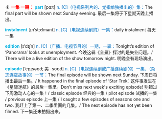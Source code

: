 ☀ <font color="red">**一集 一期：**</font>
<font color="sky blue">**part**</font> [pɑːt] 
<font color="#0070c0">n. [C]（电视系列片的、尤指单独播出的）集：</font>The final part will be shown next Sunday evening. 最后一集将于下星期天晚上播出。
           
<font color="sky blue">**instalment**</font> [ɪnˈstɔ:lmənt]
<font color="#0070c0">n. [C]（电视连续剧的）一集：</font>daily instalment 每天一集

<font color="sky blue">**edition**</font> [ɪ'dɪʃn] 
<font color="#0070c0">n. [C]（广播、电视节目的）一期，一辑：</font>Tonight’s edition of ‘Panorama’ looks at unemployment. 今晚这辑《全景》探讨的是失业问题。/ There will be a live edition of the show tomorrow night. 明晚会有现场演出。
           
<font color="sky blue">**episode**</font> [ˈepɪsəʊd; 美 -soʊd]
<font color="#0070c0">n. [C]（电视连续剧或广播连续剧的）一集、（杂志连载故事的）一节：</font>The final episode will be shown next Sunday. 下周日将播出最后一集。/ It happened in the final episode of ‘Star Trek’. 这件事发生在《星际迷航》的最后一集里。Don't miss next week's exciting episode! 别错过下周激动人心的一集！/ classic episode 经典的一集 / pilot episode 试播的一集 / previous episode 上一集 / I caught a few episodes of seasons one and two. 我赶上了第一、二季里面的几集。/ The next episode has not yet been filmed. 下一集还未拍摄出来。